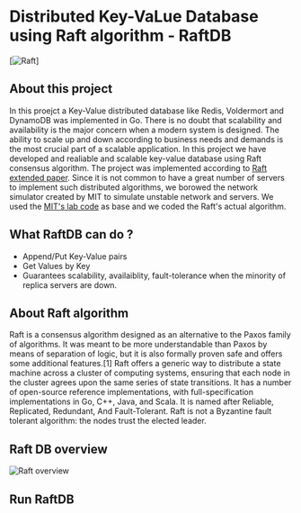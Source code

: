 # Distributed Key-VaLue Database using Raft algorithm - RaftDB
[![Raft](
https://d3i71xaburhd42.cloudfront.net/3665b13932eea50cf9ef5d32b85efc8a06a92b79/16-Figure2.1-1.png)]

## About this project
In this proejct a Key-Value distributed database like Redis, Voldermort and DynamoDB was implemented in Go. There is no doubt that scalability and availability is the major concern when a modern system is designed. The ability to scale up and down according to business needs and demands is the most crucial part of a scalable application. In this project we have developed and realiable and scalable key-value database using Raft consensus algorithm. The project was implemented according to [Raft extended paper](https://web.stanford.edu/~ouster/cgi-bin/papers/raft-atc14). Since it is not common to have a great number of servers to implement such distributed algorithms, we borowed the network simulator created by MIT to simulate unstable network and servers. We used the [MIT's lab code](https://pdos.csail.mit.edu/6.824/) as base and we coded  the Raft's actual algorithm. 


## What RaftDB can do ?
- Append/Put Key-Value pairs
- Get Values by Key
- Guarantees scalability, availaiblity, fault-tolerance when the minority of replica servers are down.

## About Raft algorithm 
  Raft is a consensus algorithm designed as an alternative to the Paxos family of algorithms. It was meant to be more understandable than Paxos by means of separation of logic, but it is also formally proven safe and offers some additional features.[1] Raft offers a generic way to distribute a state machine across a cluster of computing systems, ensuring that each node in the cluster agrees upon the same series of state transitions. It has a number of open-source reference implementations, with full-specification implementations in Go, C++, Java, and Scala. It is named after Reliable, Replicated, Redundant, And Fault-Tolerant. Raft is not a Byzantine fault tolerant algorithm: the nodes trust the elected leader.


## Raft DB overview
![Raft overview](https://www.google.com/url?sa=i&url=https%3A%2F%2Fwww.semanticscholar.org%2Fpaper%2FARC%253A-Analysis-of-Raft-Consensus-Howard%2F3665b13932eea50cf9ef5d32b85efc8a06a92b79&psig=AOvVaw0RskMkPB_MILIJOkWxUg1a&ust=1635538605807000&source=images&cd=vfe&ved=0CAsQjRxqFwoTCIj8iqb27fMCFQAAAAAdAAAAABAd)

## Run RaftDB
```

```
